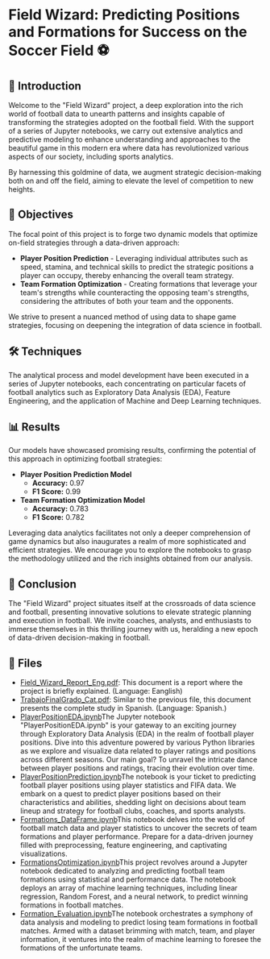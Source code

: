 <!DOCTYPE html>
<html>
<body>
  <h1> Field Wizard: Predicting Positions and Formations for Success on the Soccer Field ⚽</h1>
  <h2>🌟 Introduction</h2>
  <p>Welcome to the "Field Wizard" project, a deep exploration into the rich world of football data to unearth patterns and insights capable of transforming the strategies adopted on the football field. With the support of a series of Jupyter notebooks, we carry out extensive analytics and predictive modeling to enhance understanding and approaches to the beautiful game in this modern era where data has revolutionized various aspects of our society, including sports analytics.</p>
  <p>By harnessing this goldmine of data, we augment strategic decision-making both on and off the field, aiming to elevate the level of competition to new heights.</p>
  <h2>🎯 Objectives</h2>
  <p>The focal point of this project is to forge two dynamic models that optimize on-field strategies through a data-driven approach:</p>
  <ul>
    <li><strong>Player Position Prediction</strong> - Leveraging individual attributes such as speed, stamina, and technical skills to predict the strategic positions a player can occupy, thereby enhancing the overall team strategy.</li>
    <li><strong>Team Formation Optimization</strong> - Creating formations that leverage your team's strengths while counteracting the opposing team's strengths, considering the attributes of both your team and the opponents.</li>
  </ul>
  <p>We strive to present a nuanced method of using data to shape game strategies, focusing on deepening the integration of data science in football.</p>
  <h2>🛠 Techniques</h2>
  <p>The analytical process and model development have been executed in a series of Jupyter notebooks, each concentrating on particular facets of football analytics such as Exploratory Data Analysis (EDA), Feature Engineering, and the application of Machine and Deep Learning techniques.</p>
  <h2>📊 Results</h2>
  <p>Our models have showcased promising results, confirming the potential of this approach in optimizing football strategies:</p>
  <ul>
    <li><strong>Player Position Prediction Model</strong>
      <ul>
        <li><strong>Accuracy:</strong> 0.97</li>
        <li><strong>F1 Score:</strong> 0.99</li>
      </ul>
    </li>
    <li><strong>Team Formation Optimization Model</strong>
      <ul>
        <li><strong>Accuracy:</strong> 0.783</li>
        <li><strong>F1 Score:</strong> 0.782</li>
      </ul>
    </li>
  </ul>
  <p>Leveraging data analytics facilitates not only a deeper comprehension of game dynamics but also inaugurates a realm of more sophisticated and efficient strategies. We encourage you to explore the notebooks to grasp the methodology utilized and the rich insights obtained from our analysis.</p>
  <h2>🏁 Conclusion</h2>
  <p>The "Field Wizard" project situates itself at the crossroads of data science and football, presenting innovative solutions to elevate strategic planning and execution in football. We invite coaches, analysts, and enthusiasts to immerse themselves in this thrilling journey with us, heralding a new epoch of data-driven decision-making in football.</p>

  <h2>📂 Files</h2>
  <ul>
    <li><a href="Field_Wizard_Report_Eng.pdf">Field_Wizard_Report_Eng.pdf</a>: This document is a report where the project is briefly explained. (Language: Eanglish)</li>
    <li><a href="TrabajoFinalGrado_Cat.pdf">TrabajoFinalGrado_Cat.pdf</a>: Similar to the previous file, this document
      presents the complete study in Spanish. (Language: Spanish.)</li>
    <li><a href="PlayerPositionEDA.ipynb">PlayerPositionEDA.ipynb</a>The Jupyter notebook "PlayerPositionEDA.ipynb" is your gateway to an exciting journey through Exploratory Data Analysis (EDA) in the realm of football player positions. Dive into this adventure powered by various Python libraries as we explore and visualize data related to player ratings and positions across different seasons. Our main goal? To unravel the intricate dance between player positions and ratings, tracing their evolution over time.</li>
    <li><a href="PlayerPositionPrediction.ipynb">PlayerPositionPrediction.ipynb</a>The notebook is your ticket to predicting football player positions using player statistics and FIFA data. We embark on a quest to predict player positions based on their characteristics and abilities, shedding light on decisions about team lineup and strategy for football clubs, coaches, and sports analysts.</li>
    <li><a href="Formations_DataFrame.ipynb">Formations_DataFrame.ipynb</a>This notebook delves into the world of football match data and player statistics to uncover the secrets of team formations and player performance. Prepare for a data-driven journey filled with preprocessing, feature engineering, and captivating visualizations.</li>
    <li><a href="FormationsOptimization.ipynb">FormationsOptimization.ipynb</a>This project revolves around a Jupyter notebook dedicated to analyzing and predicting football team formations using statistical and performance data. The notebook deploys an array of machine learning techniques, including linear regression, Random Forest, and a neural network, to predict winning formations in football matches.</li>
   <li><a href="Formation_Evaluation.ipynb">Formation_Evaluation.ipynb</a>The notebook orchestrates a symphony of data analysis and modeling to predict losing team formations in football matches. Armed with a dataset brimming with match, team, and player information, it ventures into the realm of machine learning to foresee the formations of the unfortunate teams.</li>
            
  </ul>
  
</body>
</html>


